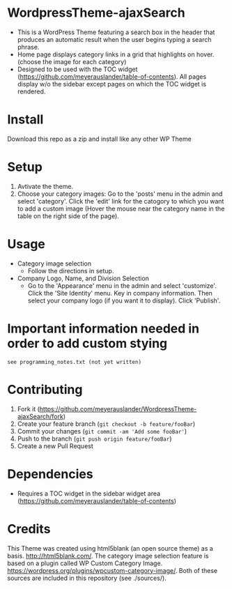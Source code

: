 # WordpressTheme-ajaxSearch
* This is a WordPress Theme featuring a search box in the header that produces an automatic result when the user begins typing a search phrase. 
* Home page displays category links in a grid that highlights on hover.  (choose the image for each category)    
* Designed to be used with the TOC widget (https://github.com/meyerauslander/table-of-contents).  All pages display w/o the sidebar except pages on which the TOC widget is rendered.
# Install
Download this repo as a zip and install like any other WP Theme
# Setup
1.  Avtivate the theme.
2.  Choose your category images:  Go to the 'posts' menu in the admin and select 'category'.  Click the 'edit' link for the catogory to which you want to add a custom image (Hover the mouse near the category name in the table on the right side of the page).   
# Usage
* Category image selection
    * Follow the directions in setup.
* Company Logo, Name, and Division Selection
    * Go to the 'Appearance' menu in the admin and select 'customize'.  Click the 'Site Identity' menu.  Key in company information.  Then select your company logo (if you want it to display).  Click 'Publish'.  
# Important information needed in order to add custom stying
    see programming_notes.txt (not yet written)
# Contributing
1. Fork it (<https://github.com/meyerauslander/WordpressTheme-ajaxSearch/fork>)
2. Create your feature branch (`git checkout -b feature/fooBar`)
3. Commit your changes (`git commit -am 'Add some fooBar'`)
4. Push to the branch (`git push origin feature/fooBar`)
5. Create a new Pull Request
# Dependencies
* Requires a TOC widget in the sidebar widget area (https://github.com/meyerauslander/table-of-contents)
# Credits
This Theme was created using html5blank (an open source theme) as a basis.  http://html5blank.com/.  The category image selection feature is based on a plugin called WP Custom Category Image.  https://wordpress.org/plugins/wpcustom-category-image/.  Both of these sources are included in this repository (see ./sources/).
